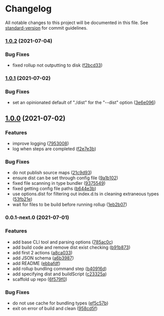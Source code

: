 # Changelog

All notable changes to this project will be documented in this file. See [standard-version](https://github.com/conventional-changelog/standard-version) for commit guidelines.

### [1.0.2](https://github.com/favware/rollup-type-bundler/compare/v1.0.1...v1.0.2) (2021-07-04)

### Bug Fixes

- fixed rollup not outputting to disk ([f2bcd33](https://github.com/favware/rollup-type-bundler/commit/f2bcd33fa22ebf812909a476cb1350c57886a127))

### [1.0.1](https://github.com/favware/rollup-type-bundler/compare/v1.0.0...v1.0.1) (2021-07-02)

### Bug Fixes

- set an opinionated default of "./dist" for the "--dist" option ([3e6e096](https://github.com/favware/rollup-type-bundler/commit/3e6e096218ac8c02878bb4fc0693ab35dc78ad77))

## [1.0.0](https://github.com/favware/rollup-type-bundler/compare/v0.0.1-next.0...v1.0.0) (2021-07-02)

### Features

- improve logging ([7953008](https://github.com/favware/rollup-type-bundler/commit/7953008c2527e083e2eb9a2bd52fc81d88ec2b23))
- log when steps are completed ([f2e7e3b](https://github.com/favware/rollup-type-bundler/commit/f2e7e3b7f53af3ddf4e13ae106a7258b41c7b637))

### Bug Fixes

- do not publish source maps ([21c9d93](https://github.com/favware/rollup-type-bundler/commit/21c9d934f2cd9505ebc51cef427ee905cec8e487))
- ensure dist can be set through config file ([9a1b102](https://github.com/favware/rollup-type-bundler/commit/9a1b1022a3f2b2bed945e6304e8220a5f7211b27))
- fixed file scanning in type bundler ([9375549](https://github.com/favware/rollup-type-bundler/commit/93755495277cfc2577f081236c2b169474e1b7c1))
- fixed getting config file paths ([b644e3b](https://github.com/favware/rollup-type-bundler/commit/b644e3b23028b73878ed5f77a7d18d40c4710789))
- use options.dist for filtering out index.d.ts in cleaning extraneous types ([53fb21e](https://github.com/favware/rollup-type-bundler/commit/53fb21e1c485400dd432fa24e59e064aeab25f91))
- wait for files to be build before running rollup ([1eb2b07](https://github.com/favware/rollup-type-bundler/commit/1eb2b079aa7ec4d9ec60f5889f1bd244d5d4d019))

### 0.0.1-next.0 (2021-07-01)

### Features

- add base CLI tool and parsing options ([785ac0c](https://github.com/favware/rollup-type-bundler/commit/785ac0c8fb96991521b39cbb909e1c05ee609156))
- add build code and remove dist exist checking ([b91b873](https://github.com/favware/rollup-type-bundler/commit/b91b87334fd99f78332c07be81745d21597ce4e0))
- add first 2 actions ([a8ca033](https://github.com/favware/rollup-type-bundler/commit/a8ca03354c555d7427c28104440889b7474b4168))
- add JSON schema ([a6b3987](https://github.com/favware/rollup-type-bundler/commit/a6b39874f760cf8b00027aed045a5d3da34f5fcd))
- add README ([ebbafdf](https://github.com/favware/rollup-type-bundler/commit/ebbafdf1811bce93bde765e85cc0fa1fcc18b573))
- add rollup bundling command step ([b40916d](https://github.com/favware/rollup-type-bundler/commit/b40916dbffb1a1bece6f47c5bb9aafa5d4788796))
- add specifying dist and buildScript ([c23325a](https://github.com/favware/rollup-type-bundler/commit/c23325a9e14773469a457e66c7d703146f5778a7))
- scaffold up repo ([6f579f0](https://github.com/favware/rollup-type-bundler/commit/6f579f0b8b16bc5958d83336d2662fe70d1d1940))

### Bug Fixes

- do not use cache for bundling types ([ef5c57b](https://github.com/favware/rollup-type-bundler/commit/ef5c57b0e63a146ad91b418a90eb4db5dd2aa1ad))
- exit on error of build and clean ([958cd5f](https://github.com/favware/rollup-type-bundler/commit/958cd5ffd5af7fdaccfb36a53adc604a2d28674a))
